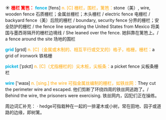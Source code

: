 ☀ <font color="red">**栅栏 篱笆：**</font>
<font color="sky blue">**fence**</font> [fens] 
<font color="orange">n. [C] 栅栏，围栏，篱笆：</font>stone（美）, wire, wooden fence 石质栅栏；金属丝栅栏；木头栅栏 / electric fence 电栅栏 / backyard fence（美）后院的栅栏 / boundary, security fence 分界的栅栏；安全防护的栅栏 / the fence line separating the United States from Mexico 将美国与墨西哥隔开的栅栏边境线 / She leaned over the fence. 她斜靠在篱笆上。/ a fence around the site 场地的围栏

<font color="sky blue">**grid**</font> [grɪd]
<font color="orange">n. [C]（金属或木制的、相互平行或交叉的）格子，格栅，栅栏：</font>a grid of ironwork 铁格栅           

<font color="sky blue">**picket**</font> [ˈpɪkɪt]
<font color="orange">n. [C]（尤指栅栏的）尖木桩，尖板条：</font>a picket fence 尖板条栅栏

<font color="sky blue">**wire**</font> ['waɪə] 
<font color="orange">n. [sing.] the wire 可指金属丝编制的栅栏，如铁丝网：</font>They cut the perimeter wire and escaped. 他们剪断了环绕四周的铁丝网逃跑了。/ Behind the wire, the prisoners were exercising. 铁丝网内，囚犯们正在操练。
     
周边词汇补充：
· hedge可指栽种在一起的一排灌木或小树，常在田地、园子或道路的边缘，即树篱。